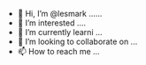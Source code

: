 - 👋 Hi, I’m @lesmark ......
- 👀 I’m interested ....
- 🌱 I’m currently learni ...
- 💞️ I’m looking to collaborate on ...
- 📫 How to reach me ...

<!---
lesmark/lesmark is a ✨ special ✨ repository because its `README.md` (this file) appears on your GitHub profile.
You can click the Preview link to take a look at your changes.
--->
